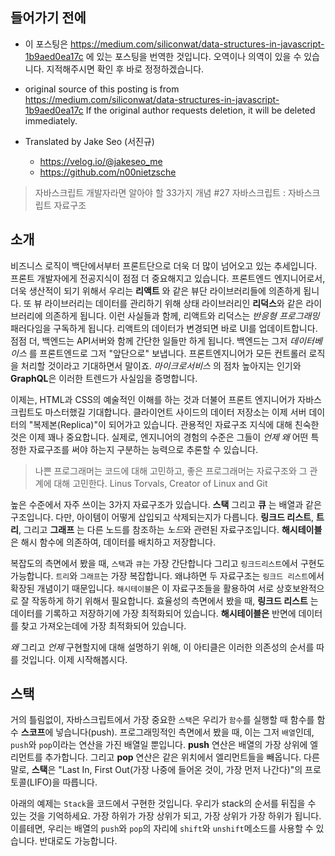 ## 들어가기 전에

- 이 포스팅은 https://medium.com/siliconwat/data-structures-in-javascript-1b9aed0ea17c 에 있는 포스팅을 번역한 것입니다. 오역이나 의역이 있을 수 있습니다. 지적해주시면 확인 후 바로 정정하겠습니다.

- original source of this posting is from https://medium.com/siliconwat/data-structures-in-javascript-1b9aed0ea17c If the original author requests deletion, it will be deleted immediately.

- Translated by Jake Seo (서진규)

	- https://velog.io/@jakeseo_me
	- https://github.com/n00nietzsche

> 자바스크립트 개발자라면 알아야 할 33가지 개념 #27 자바스크립트 : 자바스크립트 자료구조 

## 소개

비즈니스 로직이 백단에서부터 프론트단으로 더욱 더 많이 넘어오고 있는 추세입니다. 프론트 개발자에게 전공지식이 점점 더 중요해지고 있습니다. 프론트엔드 엔지니어로서, 더욱 생산적이 되기 위해서 우리는 **리액트** 와 같은 뷰단 라이브러리들에 의존하게 됩니다. 또 뷰 라이브러리는 데이터를 관리하기 위해 상태 라이브러리인 **리덕스**와 같은 라이브러리에 의존하게 됩니다. 이런 사실들과 함께, 리액트와 리덕스는 *반응형 프로그래밍* 패러다임을 구독하게 됩니다. 리액트의 데이터가 변경되면 바로 UI를 업데이트합니다. 점점 더, 백엔드는 API서버와 함께 간단한 일들만 하게 됩니다. 백엔드는 그저 *데이터베이스* 를 프론트엔드로 그저 "앞단으로" 보냅니다. 프론트엔지니어가 모든 컨트롤러 로직을 처리할 것이라고 기대하면서 말이죠. *마이크로서비스* 의 점차 높아지는 인기와 **GraphQL**은 이러한 트렌드가 사실임을 증명합니다.

이제는, HTML과 CSS의 예술적인 이해를 하는 것과 더불어 프론트 엔지니어가 자바스크립트도 마스터했길 기대합니다. 클라이언트 사이드의 데이터 저장소는 이제 서버 데이터의 "복제본(Replica)"이 되어가고 있습니다. 관용적인 자료구조 지식에 대해 친숙한 것은 이제 꽤나 중요합니다. 실제로, 엔지니어의 경험의 수준은 그들이 *언제* *왜* 어떤 특정한 자료구조를 써야 하는지 구분하는 능력으로 추론할 수 있습니다.

> 나쁜 프로그래머는 코드에 대해 고민하고, 좋은 프로그래머는 자료구조와 그 관계에 대해 고민한다.
> Linus Torvals, Creator of Linux and Git

높은 수준에서 자주 쓰이는 3가지 자료구조가 있습니다. **스택** 그리고 **큐** 는 배열과 같은 구조입니다. 다만, 아이템이 어떻게 삽입되고 삭제되는지가 다릅니다. **링크드 리스트**, **트리**, 그리고 **그래프** 는 다른 노드를 참조하는 *노드*와 관련된 자료구조입니다. **해시테이블** 은 해시 함수에 의존하여, 데이터를 배치하고 저장합니다.

복잡도의 측면에서 봤을 때, `스택`과 `큐`는 가장 간단합니다 그리고 `링크드리스트`에서 구현도 가능합니다. `트리`와 `그래프`는 가장 복잡합니다. 왜냐하면 두 자료구조는 `링크드 리스트`에서 확장된 개념이기 때문입니다. `해시테이블`은 이 자료구조들을 활용하여 서로 상호보완적으로 잘 작동하게 하기 위해서 필요합니다. 효율성의 측면에서 봤을 때, **링크드 리스트** 는 데이터를 기록하고 저장하기에 가장 최적화되어 있습니다. **해시테이블은** 반면에 데이터를 찾고 가져오는데에 가장 최적화되어 있습니다.

*왜* 그리고 *언제* 구현할지에 대해 설명하기 위해, 이 아티클은 이러한 의존성의 순서를 따를 것입니다. 이제 시작해봅시다.

## 스택

거의 틀림없이, 자바스크립트에서 가장 중요한 `스택`은 우리가 `함수`를 실행할 때 함수를 함수 **스코프**에 넣습니다(push). 프로그래밍적인 측면에서 봤을 때, 이는 그저 `배열`인데, `push`와 `pop`이라는 연산을 가진 배열일 뿐입니다. **push** 연산은 배열의 가장 상위에 엘리먼트를 추가합니다. 그리고 **pop** 연산은 같은 위치에서 엘리먼트들을 빼옵니다. 다른 말로, **스택**은 "Last In, First Out(가장 나중에 들어온 것이, 가장 먼저 나간다)"의 프로토콜(LIFO)을 따릅니다.

아래의 예제는 `Stack`을 코드에서 구현한 것입니다. 우리가 stack의 순서를 뒤집을 수 있는 것을 기억하세요. 가장 하위가 가장 상위가 되고, 가장 상위가 가장 하위가 됩니다. 이를테면, 우리는 배열의 `push`와 `pop`의 자리에 `shift`와 `unshift`메소드를 사용할 수 있습니다. 반대로도 가능합니다.

